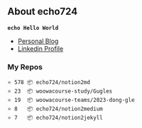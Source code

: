 ## About echo724

<code>**echo Hello World**</code>

- [Personal Blog](https://medium.com/echo-devblog)
- [Linkedin Profile](https://www.linkedin.com/in/eunchan-cho-382001184)

### My Repos
```
⭐️ 578 📦 echo724/notion2md
⭐️ 23  📦 woowacourse-study/Gugles
⭐️ 19  📦 woowacourse-teams/2023-dong-gle
⭐️ 8   📦 echo724/notion2medium
⭐️ 7   📦 echo724/notion2jekyll
```
